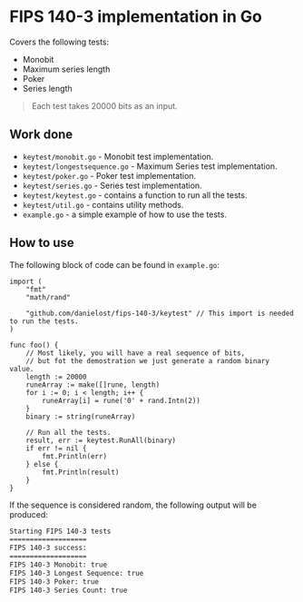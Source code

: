 # FIPS 140-3 implementation in Go
Covers the following tests:
- Monobit
- Maximum series length
- Poker
- Series length

> Each test takes 20000 bits as an input.

## Work done
- `keytest/monobit.go` - Monobit test implementation.
- `keytest/longestsequence.go` - Maximum Series test implementation.
- `keytest/poker.go` - Poker test implementation.
- `keytest/series.go` - Series test implementation.
- `keytest/keytest.go` - contains a function to run all the tests.
- `keytest/util.go` - contains utility methods.
- `example.go` - a simple example of how to use the tests.

## How to use
The following block of code can be found in `example.go`:
```golang
import (
	"fmt"
	"math/rand"

	"github.com/danielost/fips-140-3/keytest" // This import is needed to run the tests.
)

func foo() {
	// Most likely, you will have a real sequence of bits,
	// but fot the demostration we just generate a random binary value.
	length := 20000
	runeArray := make([]rune, length)
	for i := 0; i < length; i++ {
		runeArray[i] = rune('0' + rand.Intn(2))
	}
	binary := string(runeArray)

	// Run all the tests.
	result, err := keytest.RunAll(binary)
	if err != nil {
		fmt.Println(err)
	} else {
		fmt.Println(result)
	}
}
```

If the sequence is considered random, the following output will be produced:

```bash
Starting FIPS 140-3 tests
===================
FIPS 140-3 success:
===================
FIPS 140-3 Monobit: true
FIPS 140-3 Longest Sequence: true
FIPS 140-3 Poker: true
FIPS 140-3 Series Count: true
```
